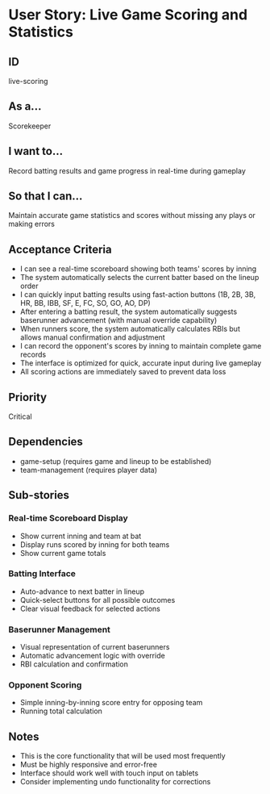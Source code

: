 # User Story: Live Game Scoring and Statistics

## ID
live-scoring

## As a...
Scorekeeper

## I want to...
Record batting results and game progress in real-time during gameplay

## So that I can...
Maintain accurate game statistics and scores without missing any plays or making errors

## Acceptance Criteria
- I can see a real-time scoreboard showing both teams' scores by inning
- The system automatically selects the current batter based on the lineup order
- I can quickly input batting results using fast-action buttons (1B, 2B, 3B, HR, BB, IBB, SF, E, FC, SO, GO, AO, DP)
- After entering a batting result, the system automatically suggests baserunner advancement (with manual override capability)
- When runners score, the system automatically calculates RBIs but allows manual confirmation and adjustment
- I can record the opponent's scores by inning to maintain complete game records
- The interface is optimized for quick, accurate input during live gameplay
- All scoring actions are immediately saved to prevent data loss

## Priority
Critical

## Dependencies
- game-setup (requires game and lineup to be established)
- team-management (requires player data)

## Sub-stories
### Real-time Scoreboard Display
- Show current inning and team at bat
- Display runs scored by inning for both teams
- Show current game totals

### Batting Interface
- Auto-advance to next batter in lineup
- Quick-select buttons for all possible outcomes
- Clear visual feedback for selected actions

### Baserunner Management
- Visual representation of current baserunners
- Automatic advancement logic with override
- RBI calculation and confirmation

### Opponent Scoring
- Simple inning-by-inning score entry for opposing team
- Running total calculation

## Notes
- This is the core functionality that will be used most frequently
- Must be highly responsive and error-free
- Interface should work well with touch input on tablets
- Consider implementing undo functionality for corrections
